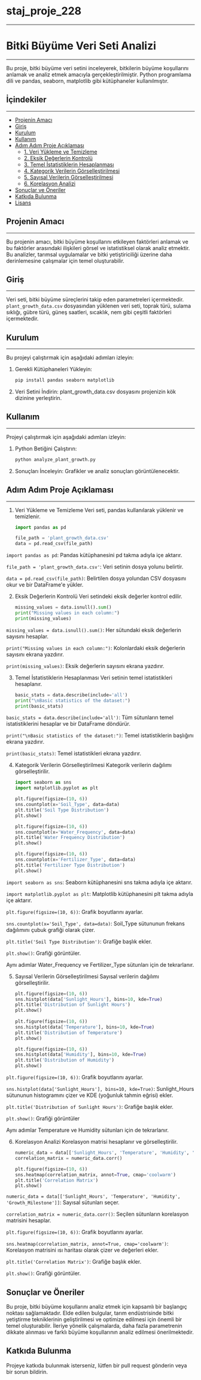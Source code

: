 # staj_proje_228
--------------------------

# Bitki Büyüme Veri Seti Analizi
--------------------------

Bu proje, bitki büyüme veri setini inceleyerek, bitkilerin büyüme koşullarını anlamak ve analiz etmek amacıyla gerçekleştirilmiştir. Python programlama dili ve pandas, seaborn, matplotlib gibi kütüphaneler kullanılmıştır.

## İçindekiler
--------------------------

- [Projenin Amacı](#projenin-amacı)
- [Giriş](#giriş)
- [Kurulum](#kurulum)
- [Kullanım](#kullanım)
- [Adım Adım Proje Açıklaması](#adım-adım-proje-açıklaması)
  - [1. Veri Yükleme ve Temizleme](#1-veri-yükleme-ve-temizleme)
  - [2. Eksik Değerlerin Kontrolü](#2-eksik-değerlerin-kontrolü)
  - [3. Temel İstatistiklerin Hesaplanması](#3-temel-istatistiklerin-hesaplanması)
  - [4. Kategorik Verilerin Görselleştirilmesi](#4-kategorik-verilerin-görselleştirilmesi)
  - [5. Sayısal Verilerin Görselleştirilmesi](#5-sayısal-verilerin-görselleştirilmesi)
  - [6. Korelasyon Analizi](#6-korelasyon-analizi)
- [Sonuçlar ve Öneriler](#sonuçlar-ve-öneriler)
- [Katkıda Bulunma](#katkıda-bulunma)
- [Lisans](#lisans)

## Projenin Amacı
--------------------------

Bu projenin amacı, bitki büyüme koşullarını etkileyen faktörleri anlamak ve bu faktörler arasındaki ilişkileri görsel ve istatistiksel olarak analiz etmektir. Bu analizler, tarımsal uygulamalar ve bitki yetiştiriciliği üzerine daha derinlemesine çalışmalar için temel oluşturabilir.

## Giriş
--------------------------

Veri seti, bitki büyüme süreçlerini takip eden parametreleri içermektedir. `plant_growth_data.csv` dosyasından yüklenen veri seti, toprak türü, sulama sıklığı, gübre türü, güneş saatleri, sıcaklık, nem gibi çeşitli faktörleri içermektedir.

## Kurulum
--------------------------

Bu projeyi çalıştırmak için aşağıdaki adımları izleyin:

1. Gerekli Kütüphaneleri Yükleyin:
   ```bash
   pip install pandas seaborn matplotlib
   
2. Veri Setini İndirin: 
   plant_growth_data.csv dosyasını projenizin kök dizinine yerleştirin.

## Kullanım
--------------------------

Projeyi çalıştırmak için aşağıdaki adımları izleyin:

1. Python Betiğini Çalıştırın:
   ```bash
   python analyze_plant_growth.py

2. Sonuçları İnceleyin:
   Grafikler ve analiz sonuçları görüntülenecektir.

## Adım Adım Proje Açıklaması
--------------------------

1. Veri Yükleme ve Temizleme
   Veri seti, pandas kullanılarak yüklenir ve temizlenir.

   ```python
   import pandas as pd

   file_path = 'plant_growth_data.csv'
   data = pd.read_csv(file_path)

  `import pandas as pd`: Pandas kütüphanesini pd takma adıyla içe aktarır.
  
  `file_path = 'plant_growth_data.csv'`: Veri setinin dosya yolunu belirtir.
  
  `data = pd.read_csv(file_path)`: Belirtilen dosya yolundan CSV dosyasını okur ve bir DataFrame'e yükler.

2. Eksik Değerlerin Kontrolü
   Veri setindeki eksik değerler kontrol edilir.

   ```python 
   missing_values = data.isnull().sum()
   print("Missing values in each column:")
   print(missing_values)

  `missing_values = data.isnull().sum()`: Her sütundaki eksik değerlerin sayısını hesaplar.
  
  `print("Missing values in each column:")`: Kolonlardaki eksik değerlerin sayısını ekrana yazdırır.
  
  `print(missing_values)`: Eksik değerlerin sayısını ekrana yazdırır.

3. Temel İstatistiklerin Hesaplanması
   Veri setinin temel istatistikleri hesaplanır.

   ```python  
   basic_stats = data.describe(include='all')
   print("\nBasic statistics of the dataset:")
   print(basic_stats)

  `basic_stats = data.describe(include='all')`: Tüm sütunların temel istatistiklerini hesaplar ve bir DataFrame döndürür.
  
  `print("\nBasic statistics of the dataset:")`: Temel istatistiklerin başlığını ekrana yazdırır.
  
  `print(basic_stats)`: Temel istatistikleri ekrana yazdırır.

4. Kategorik Verilerin Görselleştirilmesi
   Kategorik verilerin dağılımı görselleştirilir.

   ```python 
   import seaborn as sns
   import matplotlib.pyplot as plt

   plt.figure(figsize=(10, 6))
   sns.countplot(x='Soil_Type', data=data)
   plt.title('Soil Type Distribution')
   plt.show()

   plt.figure(figsize=(10, 6))
   sns.countplot(x='Water_Frequency', data=data)
   plt.title('Water Frequency Distribution')
   plt.show()

   plt.figure(figsize=(10, 6))
   sns.countplot(x='Fertilizer_Type', data=data)
   plt.title('Fertilizer Type Distribution')
   plt.show()

  `import seaborn as sns`: Seaborn kütüphanesini sns takma adıyla içe aktarır.
  
  `import matplotlib.pyplot as plt`: Matplotlib kütüphanesini plt takma adıyla içe aktarır.
  
  `plt.figure(figsize=(10, 6))`: Grafik boyutlarını ayarlar.
  
  `sns.countplot(x='Soil_Type', data=data)`: Soil_Type sütununun frekans dağılımını çubuk grafiği olarak çizer.
  
  `plt.title('Soil Type Distribution')`: Grafiğe başlık ekler.
  
  `plt.show()`: Grafiği görüntüler.
  
   Aynı adımlar Water_Frequency ve Fertilizer_Type sütunları için de tekrarlanır.

5. Sayısal Verilerin Görselleştirilmesi
   Sayısal verilerin dağılımı görselleştirilir.

   ```python 
   plt.figure(figsize=(10, 6))
   sns.histplot(data['Sunlight_Hours'], bins=10, kde=True)
   plt.title('Distribution of Sunlight Hours')
   plt.show()
 
   plt.figure(figsize=(10, 6))
   sns.histplot(data['Temperature'], bins=10, kde=True)
   plt.title('Distribution of Temperature')
   plt.show()

   plt.figure(figsize=(10, 6))
   sns.histplot(data['Humidity'], bins=10, kde=True)
   plt.title('Distribution of Humidity')
   plt.show()

  `plt.figure(figsize=(10, 6))`: Grafik boyutlarını ayarlar.
  
  `sns.histplot(data['Sunlight_Hours'], bins=10, kde=True)`: Sunlight_Hours sütununun histogramını çizer ve KDE (yoğunluk tahmin eğrisi) ekler.
  
  `plt.title('Distribution of Sunlight Hours')`: Grafiğe başlık ekler.
  
  `plt.show()`: Grafiği görüntüler
  
   Aynı adımlar Temperature ve Humidity sütunları için de tekrarlanır.

6. Korelasyon Analizi
   Korelasyon matrisi hesaplanır ve görselleştirilir.

   ```python 
   numeric_data = data[['Sunlight_Hours', 'Temperature', 'Humidity', 'Growth_Milestone']]
   correlation_matrix = numeric_data.corr()

   plt.figure(figsize=(10, 6))
   sns.heatmap(correlation_matrix, annot=True, cmap='coolwarm')
   plt.title('Correlation Matrix')
   plt.show()

  `numeric_data = data[['Sunlight_Hours', 'Temperature', 'Humidity', 'Growth_Milestone']]`: Sayısal sütunları seçer.
  
  `correlation_matrix = numeric_data.corr()`: Seçilen sütunların korelasyon matrisini hesaplar.
  
  `plt.figure(figsize=(10, 6))`: Grafik boyutlarını ayarlar.
  
  `sns.heatmap(correlation_matrix, annot=True, cmap='coolwarm')`: Korelasyon matrisini ısı haritası olarak çizer ve değerleri ekler.
  
  `plt.title('Correlation Matrix')`: Grafiğe başlık ekler.
  
  `plt.show()`: Grafiği görüntüler.

Sonuçlar ve Öneriler
--------------------------

Bu proje, bitki büyüme koşullarını analiz etmek için kapsamlı bir başlangıç noktası sağlamaktadır. Elde edilen bulgular, tarım endüstrisinde bitki yetiştirme tekniklerinin geliştirilmesi ve optimize edilmesi için önemli bir temel oluşturabilir. İleriye yönelik çalışmalarda, daha fazla parametrenin dikkate alınması ve farklı büyüme koşullarının analiz edilmesi önerilmektedir.

Katkıda Bulunma
--------------------------

Projeye katkıda bulunmak isterseniz, lütfen bir pull request gönderin veya bir sorun bildirin.
